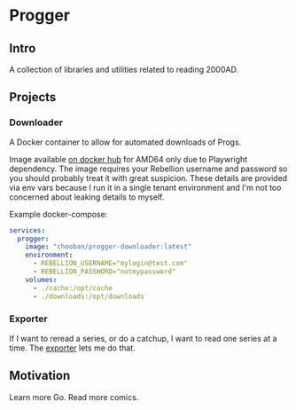 # Progger


## Intro

A collection of libraries and utilities related to reading 2000AD.

## Projects 


### Downloader

A Docker container to allow for automated downloads of Progs. 

Image available [on docker hub](https://hub.docker.com/repository/docker/chooban/progger-downloader/general) for AMD64 only
due to Playwright dependency. The image requires your Rebellion username and password so you
should probably treat it with great suspicion. These details are provided via env vars because I run it in a
single tenant environment and I'm not too concerned about leaking details to myself.

Example docker-compose:

```yaml
services:
  progger:
    image: "chooban/progger-downloader:latest"
    environment:
      - REBELLION_USERNAME="mylogin@test.com"
      - REBELLION_PASSWORD="notmypassword"
    volumes:
      - ./cache:/opt/cache
      - ./downloads:/opt/downloads
```


### Exporter

If I want to reread a series, or do a catchup, I want to read one series at a time. The [exporter](./exporter/) lets me do that.


## Motivation

Learn more Go. Read more comics.
